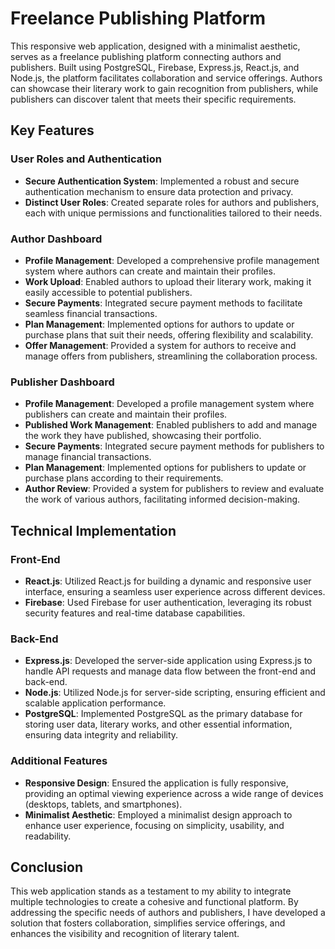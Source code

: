 # Freelance Publishing Platform

This responsive web application, designed with a minimalist aesthetic, serves as a freelance publishing platform connecting authors and publishers. Built using PostgreSQL, Firebase, Express.js, React.js, and Node.js, the platform facilitates collaboration and service offerings. Authors can showcase their literary work to gain recognition from publishers, while publishers can discover talent that meets their specific requirements.

## Key Features

### User Roles and Authentication
- **Secure Authentication System**: Implemented a robust and secure authentication mechanism to ensure data protection and privacy.
- **Distinct User Roles**: Created separate roles for authors and publishers, each with unique permissions and functionalities tailored to their needs.

### Author Dashboard
- **Profile Management**: Developed a comprehensive profile management system where authors can create and maintain their profiles.
- **Work Upload**: Enabled authors to upload their literary work, making it easily accessible to potential publishers.
- **Secure Payments**: Integrated secure payment methods to facilitate seamless financial transactions.
- **Plan Management**: Implemented options for authors to update or purchase plans that suit their needs, offering flexibility and scalability.
- **Offer Management**: Provided a system for authors to receive and manage offers from publishers, streamlining the collaboration process.

### Publisher Dashboard
- **Profile Management**: Developed a profile management system where publishers can create and maintain their profiles.
- **Published Work Management**: Enabled publishers to add and manage the work they have published, showcasing their portfolio.
- **Secure Payments**: Integrated secure payment methods for publishers to manage financial transactions.
- **Plan Management**: Implemented options for publishers to update or purchase plans according to their requirements.
- **Author Review**: Provided a system for publishers to review and evaluate the work of various authors, facilitating informed decision-making.

## Technical Implementation

### Front-End
- **React.js**: Utilized React.js for building a dynamic and responsive user interface, ensuring a seamless user experience across different devices.
- **Firebase**: Used Firebase for user authentication, leveraging its robust security features and real-time database capabilities.

### Back-End
- **Express.js**: Developed the server-side application using Express.js to handle API requests and manage data flow between the front-end and back-end.
- **Node.js**: Utilized Node.js for server-side scripting, ensuring efficient and scalable application performance.
- **PostgreSQL**: Implemented PostgreSQL as the primary database for storing user data, literary works, and other essential information, ensuring data integrity and reliability.

### Additional Features
- **Responsive Design**: Ensured the application is fully responsive, providing an optimal viewing experience across a wide range of devices (desktops, tablets, and smartphones).
- **Minimalist Aesthetic**: Employed a minimalist design approach to enhance user experience, focusing on simplicity, usability, and readability.

## Conclusion
This web application stands as a testament to my ability to integrate multiple technologies to create a cohesive and functional platform. By addressing the specific needs of authors and publishers, I have developed a solution that fosters collaboration, simplifies service offerings, and enhances the visibility and recognition of literary talent.
